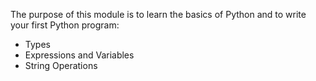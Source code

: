 The purpose of this module is to learn the basics of Python and to write your first Python program:

- Types
- Expressions and Variables
- String Operations

